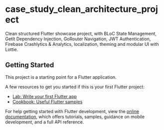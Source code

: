 # case_study_clean_architecture_project

Clean structured Flutter showcase project, with BLoC State Management, GetIt Dependency Injection, GoRouter Navigation, JWT Authentication, Firebase Crashlytics & Analytics, localization, theming and modular UI with Lottie.

## Getting Started

This project is a starting point for a Flutter application.

A few resources to get you started if this is your first Flutter project:

- [Lab: Write your first Flutter app](https://docs.flutter.dev/get-started/codelab)
- [Cookbook: Useful Flutter samples](https://docs.flutter.dev/cookbook)

For help getting started with Flutter development, view the
[online documentation](https://docs.flutter.dev/), which offers tutorials,
samples, guidance on mobile development, and a full API reference.
